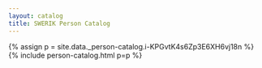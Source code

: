 ```yaml
---
layout: catalog
title: SWERIK Person Catalog
---
```

{% assign p = site.data._person-catalog.i-KPGvtK4s6Zp3E6XH6vj18n %}
{% include person-catalog.html p=p %}

